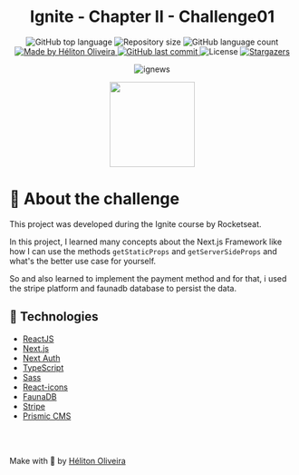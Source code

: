 <h1 align="center">
  Ignite - Chapter II - Challenge01
</h1>

<p align="center">
  <img alt="GitHub top language" src="https://img.shields.io/github/languages/top/helitonoliveiraa/ignite-reactjs-creating-cart-buy-hook.svg?color=%23BD4F6C">

  <img alt="Repository size" src="https://img.shields.io/github/repo-size/helitonoliveiraa/ignite-reactjs-creating-cart-buy-hook.svg?color=%23BD4F6C">

  <img alt="GitHub language count" src="https://img.shields.io/github/languages/count/helitonoliveiraa/ignite-reactjs-creating-cart-buy-hook?color=%23BD4F6C">

  <a href="https://www.linkedin.com/in/helitonoliveira/">
    <img alt="Made by Héliton Oliveira" src="https://img.shields.io/badge/made%20by-Héliton Oliveira-%23BD4F6C">
  </a>

  <a href="https://github.com/helitonoliveiraa/ignite-reactjs-creating-cart-buy-hook?/commits/master">
    <img alt="GitHub last commit" src="https://img.shields.io/github/last-commit/helitonoliveiraa/ignite-reactjs-creating-cart-buy-hook??color=%23BD4F6C">
  </a>

  <img alt="License" src="https://img.shields.io/badge/license-MIT-%23BD4F6C">

  <a href="https://github.com/helitonoliveiraa/ignite-reactjs-creating-cart-buy-hook/stargazers" >
    <img alt="Stargazers" src="https://img.shields.io/github/stars/helitonoliveiraa/ignite-reactjs-creating-cart-buy-hook?style=social">
  </a>
</p>

<p align="center">
  <img src="https://res.cloudinary.com/dzn5ixmhq/image/upload/v1617134822/ignite/Screenshot_20210330_170102_1_ziloa5.png" alt="ignews">
</p>

<p align="center">
  <a href="https://ignews-3x67flds3-helitonoliveira.vercel.app/" target="_blank">
    <img src="https://res.cloudinary.com/dzn5ixmhq/image/upload/v1614434454/vercel-logo_xwytbg.png" width="150" />
  </a>
</p>



# :memo: About the challenge

This project was developed during the Ignite course by Rocketseat.

In this project, I learned many concepts about the Next.js Framework like how I can use the methods `getStaticProps` and `getServerSideProps` and what's the better use case for yourself.

So and also learned to implement the payment method and for that, i used the stripe platform and faunadb database to persist the data.

## :wrench: Technologies

- [ReactJS](https://pt-br.reactjs.org/)
- [Next.js](https://nextjs.org/)
- [Next Auth](https://next-auth.js.org/)
- [TypeScript](https://www.typescriptlang.org/)
- [Sass](https://sass-lang.com/)
- [React-icons](https://react-icons.github.io/react-icons/icons?name=ai)
- [FaunaDB](https://fauna.com/)
- [Stripe](https://stripe.com/en-br)
- [Prismic CMS](https://prismic.io/)

<br />
<br />

Make with 💜 by [Héliton Oliveira](https://www.linkedin.com/in/helitonoliveira/)
